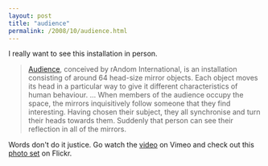 ```yaml
---
layout: post
title: "audience"
permalink: /2008/10/audience.html
---
```


<p>I really want to see this installation in person.</p>

<blockquote>
  <p><a href="http://www.chrisoshea.org/projects/audience/">Audience</a>, conceived by rAndom International, is an installation consisting of around 64 head-size mirror objects. Each object moves its head in a particular way to give it different characteristics of human behaviour. ... When members of the audience occupy the space, the mirrors inquisitively follow someone that they find interesting. Having chosen their subject, they all synchronise and turn their heads towards them. Suddenly that person can see their reflection in all of the mirrors.</p>
</blockquote>

<p>Words don't do it justice.  Go watch the <a href="http://vimeo.com/1842245">video</a> on Vimeo and check out this <a href="http://www.flickr.com/photos/pixelsumo/sets/72157607056355361/">photo set</a> on Flickr.</p>



